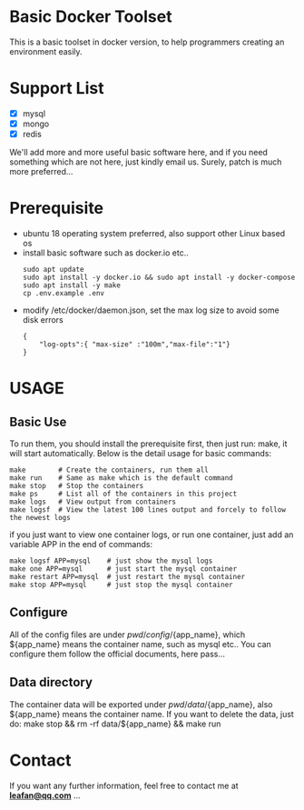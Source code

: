 # Basic Docker Toolset 

This is a basic toolset in docker version, to help programmers creating an environment easily.

# Support List
- [x] mysql
- [x] mongo
- [x] redis

We'll add more and more useful basic software here, and if you need something which are not here, just kindly email us.
Surely, patch is much more preferred...

# Prerequisite

+ ubuntu 18 operating system preferred, also support other Linux based os
+ install basic software such as docker.io etc..
    ```
    sudo apt update
    sudo apt install -y docker.io && sudo apt install -y docker-compose
    sudo apt install -y make
    cp .env.example .env
    ```
+ modify /etc/docker/daemon.json, set the max log size to avoid some disk errors
    ```
    {
        "log-opts":{ "max-size" :"100m","max-file":"1"}
    }
    ```

# USAGE

## Basic Use

To run them, you should install the prerequisite first, then just run: make, it will start automatically.
Below is the detail usage for basic commands:
```
make        # Create the containers, run them all
make run    # Same as make which is the default command
make stop   # Stop the containers
make ps     # List all of the containers in this project
make logs   # View output from containers
make logsf  # View the latest 100 lines output and forcely to follow the newest logs
```

if you just want to view one container logs, or run one container, just add an variable APP in the end of commands:

```
make logsf APP=mysql    # just show the mysql logs
make one APP=mysql      # just start the mysql container
make restart APP=mysql  # just restart the mysql container
make stop APP=mysql     # just stop the mysql container
```

## Configure
All of the config files are under ${pwd}/config/${app_name}, which ${app_name} means the container name, such as mysql etc..
You can configure them follow the official documents, here pass... 

## Data directory
The container data will be exported under ${pwd}/data/${app_name}, also ${app_name} means the container name.
If you want to delete the data, just do: make stop && rm -rf data/${app_name} && make run

# Contact

If you want any further information, feel free to contact me at  **leafan@qq.com** ...
